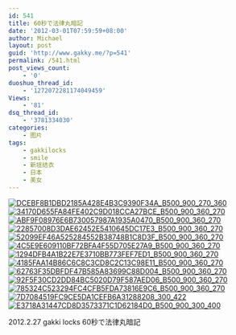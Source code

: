 ```yaml
---
id: 541
title: 60秒で法律丸暗記
date: '2012-03-01T07:59:59+08:00'
author: Michael
layout: post
guid: 'http://www.gakky.me/?p=541'
permalink: /541.html
post_views_count:
    - '0'
duoshuo_thread_id:
    - '1272072281174049459'
Views:
    - '81'
dsq_thread_id:
    - '3781334030'
categories:
    - 图片
tags:
    - gakkilocks
    - smile
    - 新垣结衣
    - 日本
    - 美女
---
```


[![DCEBF8B1DBD2185A428E4B3C9390F34A_B500_900_270_360](http://www.yui-aragaki.org/wp-content/uploads/img/DCEBF8B1DBD2185A428E4B3C9390F34A_B500_900_270_360.jpeg)](http://www.yui-aragaki.org/wp-content/uploads/img/DCEBF8B1DBD2185A428E4B3C9390F34A_B1280_1280_270_360.jpeg) [![34170D655FA84FE402C9D018CCA27BCE_B500_900_360_270](http://www.yui-aragaki.org/wp-content/uploads/img/34170D655FA84FE402C9D018CCA27BCE_B500_900_360_270.jpeg)](http://www.yui-aragaki.org/wp-content/uploads/img/34170D655FA84FE402C9D018CCA27BCE_B1280_1280_360_270.jpeg) [![ABF9F08976E6B730057987A1935A0470_B500_900_360_270](http://www.yui-aragaki.org/wp-content/uploads/img/ABF9F08976E6B730057987A1935A0470_B500_900_360_270.jpeg)](http://www.yui-aragaki.org/wp-content/uploads/img/ABF9F08976E6B730057987A1935A0470_B1280_1280_360_270.jpeg) [![22857008D3DAE62452E5410645DC17E3_B500_900_360_270](http://www.yui-aragaki.org/wp-content/uploads/img/22857008D3DAE62452E5410645DC17E3_B500_900_360_270.jpeg)](http://www.yui-aragaki.org/wp-content/uploads/img/22857008D3DAE62452E5410645DC17E3_B1280_1280_360_270.jpeg) [![52099EF46A525284552B38748B1C8D3F_B500_900_360_270](http://www.yui-aragaki.org/wp-content/uploads/img/52099EF46A525284552B38748B1C8D3F_B500_900_360_270.jpeg)](http://www.yui-aragaki.org/wp-content/uploads/img/52099EF46A525284552B38748B1C8D3F_B1280_1280_360_270.jpeg) [![4C5E9E609110BF72BFA4F55D705E27A9_B500_900_360_270](http://www.yui-aragaki.org/wp-content/uploads/img/4C5E9E609110BF72BFA4F55D705E27A9_B500_900_360_270.jpeg)](http://www.yui-aragaki.org/wp-content/uploads/img/4C5E9E609110BF72BFA4F55D705E27A9_B1280_1280_360_270.jpeg) [![1294DFB4A1B22E7E3710BB773FEF7ED1_B500_900_360_270](http://www.yui-aragaki.org/wp-content/uploads/img/1294DFB4A1B22E7E3710BB773FEF7ED1_B500_900_360_270.jpeg)](http://www.yui-aragaki.org/wp-content/uploads/img/1294DFB4A1B22E7E3710BB773FEF7ED1_B1280_1280_360_270.jpeg) [![4185FAA14B86C6C8C3CD8C2C13C98E11_B500_900_360_270](http://www.yui-aragaki.org/wp-content/uploads/img/4185FAA14B86C6C8C3CD8C2C13C98E11_B500_900_360_270.jpeg)](http://www.yui-aragaki.org/wp-content/uploads/img/4185FAA14B86C6C8C3CD8C2C13C98E11_B1280_1280_360_270.jpeg) [![62763F35DBFDF47B585A83699C88D004_B500_900_360_270](http://www.yui-aragaki.org/wp-content/uploads/img/62763F35DBFDF47B585A83699C88D004_B500_900_360_270.jpeg)](http://www.yui-aragaki.org/wp-content/uploads/img/62763F35DBFDF47B585A83699C88D004_B1280_1280_360_270.jpeg) [![92F5F30CD2DD84BC5020D79F587AED06_B500_900_360_270](http://www.yui-aragaki.org/wp-content/uploads/img/92F5F30CD2DD84BC5020D79F587AED06_B500_900_360_270.jpeg)](http://www.yui-aragaki.org/wp-content/uploads/img/92F5F30CD2DD84BC5020D79F587AED06_B1280_1280_360_270.jpeg) [![785324C523294FC4CFB5FDA73816E9C6_B500_900_360_270](http://www.yui-aragaki.org/wp-content/uploads/img/785324C523294FC4CFB5FDA73816E9C6_B500_900_360_270.jpeg)](http://www.yui-aragaki.org/wp-content/uploads/img/785324C523294FC4CFB5FDA73816E9C6_B1280_1280_360_270.jpeg) [![7D7084519FC9CE5DA1CEFB6A31288208_300_422](http://m2.img.srcdd.com/farm3/8/7D7084519FC9CE5DA1CEFB6A31288208_300_422.gif)](http://m2.img.srcdd.com/farm3/8/7D7084519FC9CE5DA1CEFB6A31288208_300_422.gif) [![E3718A31447CD8D3573371C1D62184D0_B500_900_300_400](http://www.yui-aragaki.org/wp-content/uploads/img/E3718A31447CD8D3573371C1D62184D0_B500_900_300_400.jpeg)](http://www.yui-aragaki.org/wp-content/uploads/img/E3718A31447CD8D3573371C1D62184D0_B1280_1280_300_400.jpeg)

2012.2.27 gakki locks 60秒で法律丸暗記